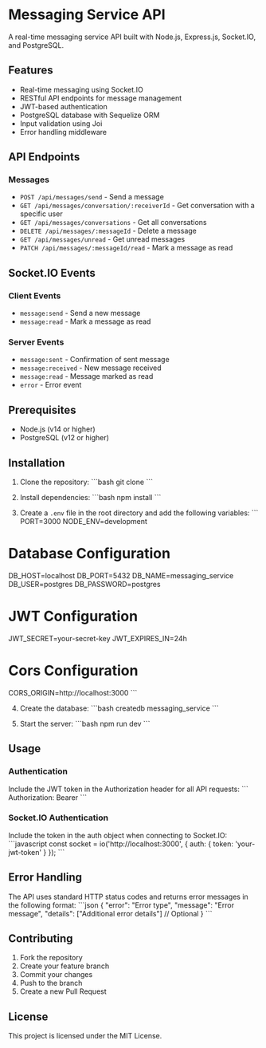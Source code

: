 # Messaging Service API

A real-time messaging service API built with Node.js, Express.js, Socket.IO, and PostgreSQL.

## Features

- Real-time messaging using Socket.IO
- RESTful API endpoints for message management
- JWT-based authentication
- PostgreSQL database with Sequelize ORM
- Input validation using Joi
- Error handling middleware

## API Endpoints

### Messages

- `POST /api/messages/send` - Send a message
- `GET /api/messages/conversation/:receiverId` - Get conversation with a specific user
- `GET /api/messages/conversations` - Get all conversations
- `DELETE /api/messages/:messageId` - Delete a message
- `GET /api/messages/unread` - Get unread messages
- `PATCH /api/messages/:messageId/read` - Mark a message as read

## Socket.IO Events

### Client Events
- `message:send` - Send a new message
- `message:read` - Mark a message as read

### Server Events
- `message:sent` - Confirmation of sent message
- `message:received` - New message received
- `message:read` - Message marked as read
- `error` - Error event

## Prerequisites

- Node.js (v14 or higher)
- PostgreSQL (v12 or higher)

## Installation

1. Clone the repository:
\`\`\`bash
git clone <repository-url>
\`\`\`

2. Install dependencies:
\`\`\`bash
npm install
\`\`\`

3. Create a `.env` file in the root directory and add the following variables:
\`\`\`
PORT=3000
NODE_ENV=development

# Database Configuration
DB_HOST=localhost
DB_PORT=5432
DB_NAME=messaging_service
DB_USER=postgres
DB_PASSWORD=postgres

# JWT Configuration
JWT_SECRET=your-secret-key
JWT_EXPIRES_IN=24h

# Cors Configuration
CORS_ORIGIN=http://localhost:3000
\`\`\`

4. Create the database:
\`\`\`bash
createdb messaging_service
\`\`\`

5. Start the server:
\`\`\`bash
npm run dev
\`\`\`

## Usage

### Authentication

Include the JWT token in the Authorization header for all API requests:
\`\`\`
Authorization: Bearer <your-token>
\`\`\`

### Socket.IO Authentication

Include the token in the auth object when connecting to Socket.IO:
\`\`\`javascript
const socket = io('http://localhost:3000', {
  auth: {
    token: 'your-jwt-token'
  }
});
\`\`\`

## Error Handling

The API uses standard HTTP status codes and returns error messages in the following format:
\`\`\`json
{
  "error": "Error type",
  "message": "Error message",
  "details": ["Additional error details"] // Optional
}
\`\`\`

## Contributing

1. Fork the repository
2. Create your feature branch
3. Commit your changes
4. Push to the branch
5. Create a new Pull Request

## License

This project is licensed under the MIT License. 